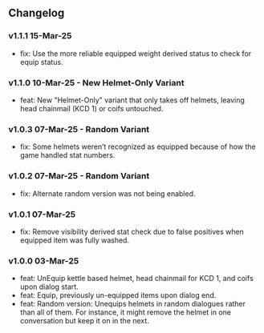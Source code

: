 ## Changelog

### v1.1.1 15-Mar-25

- fix: Use the more reliable equipped weight derived status to check for equip status.

### v1.1.0 10-Mar-25 - New Helmet-Only Variant

- feat: New "Helmet-Only" variant that only takes off helmets, leaving head chainmail (KCD 1) or coifs untouched.

### v1.0.3 07-Mar-25 - Random Variant

- fix: Some helmets weren’t recognized as equipped because of how the game handled stat numbers.

### v1.0.2 07-Mar-25 - Random Variant

- fix: Alternate random version was not being enabled.

### v1.0.1 07-Mar-25

- fix: Remove visibility derived stat check due to false positives when equipped item was fully washed.

### v1.0.0 03-Mar-25

- feat: UnEquip kettle based helmet, head chainmail for KCD 1, and coifs upon dialog start.
- feat: Equip, previously un-equipped items upon dialog end.
- feat: Random version: Unequips helmets in random dialogues rather than all of them. For instance, it might remove the helmet in one conversation but keep it on in the next.
